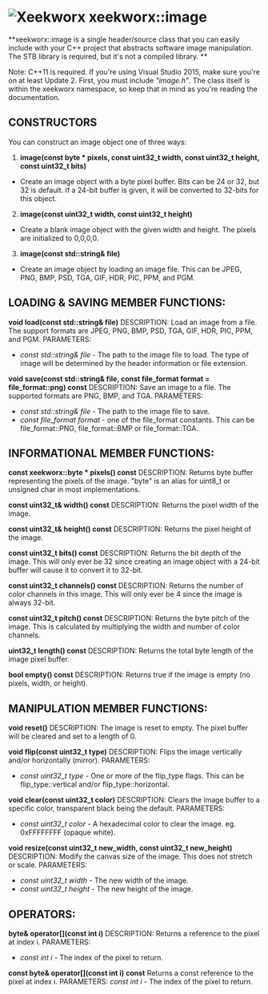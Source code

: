 ![Xeekworx](http://xeekworx.com/images/github/xeekworx_logo.png)
xeekworx::image
===========
**xeekworx::image is a single header/source class that you can easily include with your C++ project that abstracts software image manipulation. The STB library is required, but it's not a compiled library. **

Note: C++11 is required. If you're using Visual Studio 2015, make sure you're on at least Update 2.
First, you must include *"image.h"*. The class itself is within the xeekworx namespace, so keep that in mind as you're reading the documentation.

CONSTRUCTORS
------------
You can construct an image object one of three ways:

 1. **image(const byte * pixels, const uint32_t width, const uint32_t height, const uint32_t bits)**
- Create an image object with a byte pixel buffer. Bits can be 24 or 32, but 32 is default. If a 24-bit buffer is given, it will be converted to 32-bits for this object.
 2. **image(const uint32_t width, const uint32_t height)**
- Create a blank image object with the given width and height. The pixels are initialized to 0,0,0,0.
 3. **image(const std::string& file)**
 - Create an image object by loading an image file. This can be JPEG, PNG, BMP, PSD, TGA, GIF, HDR, PIC, PPM, and PGM.

LOADING & SAVING MEMBER FUNCTIONS:
------------
**void load(const std::string& file)**
DESCRIPTION: Load an image from a file. The support formats are JPEG, PNG, BMP, PSD, TGA, GIF, HDR, PIC, PPM, and PGM.
PARAMETERS:

- *const std::string& file* - The path to the image file to load. The type of image will be determined by the header information or file extension.

**void save(const std::string& file, const file_format format = file_format::png) const**
DESCRIPTION: Save an image to a file. The supported formats are PNG, BMP, and TGA.
PARAMETERS:

- *const std::string& file* - The path to the image file to save.
- *const file_format format* - one of the file_format constants. This can be file_format::PNG, file_format::BMP or file_format::TGA.

INFORMATIONAL MEMBER FUNCTIONS:
------------
**const xeekworx::byte * pixels() const**
DESCRIPTION: Returns byte buffer representing the pixels of the image. "byte" is an alias for uint8_t or unsigned char in most implementations.

**const uint32_t& width() const**
DESCRIPTION: Returns the pixel width of the image.

**const uint32_t& height() const**
DESCRIPTION: Returns the pixel height of the image.

**const uint32_t bits() const**
DESCRIPTION: Returns the bit depth of the image. This will only ever be 32 since creating an image object with a 24-bit buffer will cause it to convert it to 32-bit.

**const uint32_t channels() const**
DESCRIPTION: Returns the number of color channels in this image. This will only ever be 4 since the image is always 32-bit.

**const uint32_t pitch() const**
DESCRIPTION: Returns the byte pitch of the image. This is calculated by multiplying the width and number of color channels.

**uint32_t length() const**
DESCRIPTION: Returns the total byte length of the image pixel buffer.

**bool empty() const**
DESCRIPTION: Returns true if the image is empty (no pixels, width, or height).

MANIPULATION MEMBER FUNCTIONS:
------------
**void reset()**
DESCRIPTION: The image is reset to empty. The pixel buffer will be cleared and set to a length of 0.

**void flip(const uint32_t type)**
DESCRIPTION: Flips the image vertically and/or horizontally (mirror).
PARAMETERS:

- *const uint32_t type* - One or more of the flip_type flags. This can be flip_type::vertical and/or flip_type::horizontal.

**void clear(const uint32_t color)**
DESCRIPTION: Clears the image buffer to a specific color, transparent black being the default.
PARAMETERS:

- *const uint32_t color* - A hexadecimal color to clear the image. eg. 0xFFFFFFFF (opaque white).

**void resize(const uint32_t new_width, const uint32_t new_height)**
DESCRIPTION: Modify the canvas size of the image. This does not stretch or scale.
PARAMETERS:

- *const uint32_t width* - The new width of the image.
- *const uint32_t height* - The new height of the image.

OPERATORS:
------------
**byte& operator[](const int i)**
DESCRIPTION: Returns a reference to the pixel at index i.
PARAMETERS:

- *const int i* - The index of the pixel to return.

**const byte& operator[](const int i) const**
Returns a const reference to the pixel at index i.
PARAMETERS:
*const int i* - The index of the pixel to return.
